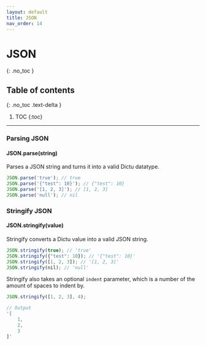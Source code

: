 ```yaml
---
layout: default
title: JSON
nav_order: 14
---
```


# JSON
{: .no_toc }

## Table of contents
{: .no_toc .text-delta }

1. TOC
{:toc}

---

### Parsing JSON
#### JSON.parse(string)

Parses a JSON string and turns it into a valid Dictu datatype.

```js
JSON.parse('true'); // true
JSON.parse('{"test": 10}'); // {"test": 10}
JSON.parse('[1, 2, 3]'); // [1, 2, 3]
JSON.parse('null'); // nil
```

### Stringify JSON
#### JSON.stringify(value)

Stringify converts a Dictu value into a valid JSON string.

```js
JSON.stringify(true); // 'true'
JSON.stringify({"test": 10}); // '{"test": 10}'
JSON.stringify([1, 2, 3]); // '[1, 2, 3]'
JSON.stringify(nil); // 'null'
```

Stringify also takes an optional `indent` parameter, which is a number of the amount of spaces to indent by.
```js
JSON.stringify([1, 2, 3], 4);

// Output
'[
    1,
    2,
    3
]'
```